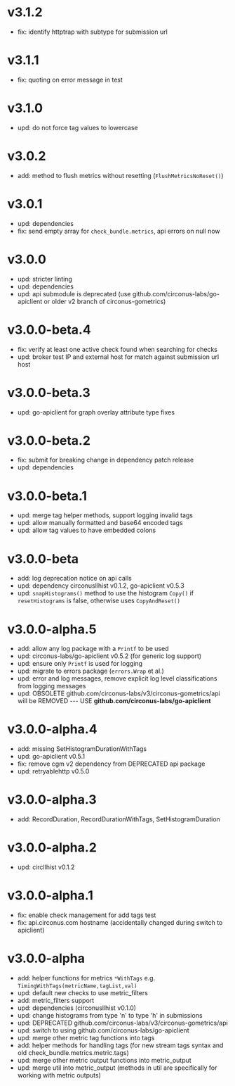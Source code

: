# v3.1.2

* fix: identify httptrap with subtype for submission url

# v3.1.1

* fix: quoting on error message in test

# v3.1.0

* upd: do not force tag values to lowercase

# v3.0.2

* add: method to flush metrics without resetting  (`FlushMetricsNoReset()`)

# v3.0.1

* upd: dependencies
* fix: send empty array for `check_bundle.metrics`, api errors on null now

# v3.0.0

* upd: stricter linting
* upd: dependencies
* upd: api submodule is deprecated (use github.com/circonus-labs/go-apiclient or older v2 branch of circonus-gometrics)

# v3.0.0-beta.4

* fix: verify at least one active check found when searching for checks
* upd: broker test IP and external host for match against submission url host

# v3.0.0-beta.3

* upd: go-apiclient for graph overlay attribute type fixes

# v3.0.0-beta.2

* fix: submit for breaking change in dependency patch release
* upd: dependencies

# v3.0.0-beta.1

* upd: merge tag helper methods, support logging invalid tags
* upd: allow manually formatted and base64 encoded tags
* upd: allow tag values to have embedded colons

# v3.0.0-beta

* add: log deprecation notice on api calls
* upd: dependency circonusllhist v0.1.2, go-apiclient v0.5.3
* upd: `snapHistograms()` method to use the histogram `Copy()` if `resetHistograms` is false, otherwise uses `CopyAndReset()`

# v3.0.0-alpha.5

* add: allow any log package with a `Printf` to be used
* upd: circonus-labs/go-apiclient v0.5.2 (for generic log support)
* upd: ensure only `Printf` is used for logging
* upd: migrate to errors package (`errors.Wrap` et al.)
* upd: error and log messages, remove explicit log level classifications from logging messages
* upd: OBSOLETE github.com/circonus-labs/v3/circonus-gometrics/api will be REMOVED --- USE **github.com/circonus-labs/go-apiclient**

# v3.0.0-alpha.4

* add: missing SetHistogramDurationWithTags
* upd: go-apiclient v0.5.1
* fix: remove cgm v2 dependency from DEPRECATED api package
* upd: retryablehttp v0.5.0

# v3.0.0-alpha.3

* add: RecordDuration, RecordDurationWithTags, SetHistogramDuration

# v3.0.0-alpha.2

* upd: circllhist v0.1.2

# v3.0.0-alpha.1

* fix: enable check management for add tags test
* fix: api.circonus.com hostname (accidentally changed during switch to apiclient)

# v3.0.0-alpha

* add: helper functions for metrics `*WithTags` e.g. `TimingWithTags(metricName,tagList,val)`
* upd: default new checks to use metric_filters
* add: metric_filters support
* upd: dependencies (circonusllhist v0.1.0)
* upd: change histograms from type 'n' to type 'h' in submissions
* upd: DEPRECATED github.com/circonus-labs/v3/circonus-gometrics/api
* upd: switch to using github.com/circonus-labs/go-apiclient
* upd: merge other metric tag functions into tags
* add: helper methods for handling tags (for new stream tags syntax and old check_bundle.metrics.metric.tags)
* upd: merge other metric output functions into metric_output
* upd: merge util into metric_output (methods in util are specifically for working with metric outputs)
